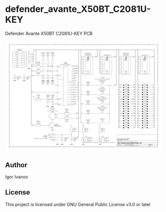 # defender_avante_X50BT_C2081U-KEY

Defender Avante X50BT C2081U-KEY PCB

![SCH](/defender_avante_X50BT_C2081U-KEY_sch.svg)

## Author

Igor Ivanov

## License

This project is licensed under GNU General Public License v3.0 or later
